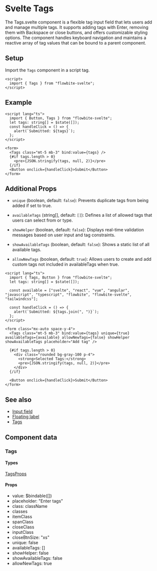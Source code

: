 # Svelte Tags


The Tags.svelte component is a flexible tag input field that lets users add and manage multiple tags. It supports adding tags with Enter, removing them with Backspace or close buttons, and offers customizable styling options. The component handles keyboard navigation and maintains a reactive array of tag values that can be bound to a parent component.

## Setup

Import the `Tags` component in a script tag.

```svelte
<script>
  import { Tags } from "flowbite-svelte";
</script>
```

## Example

```svelte
<script lang="ts">
  import { Button, Tags } from "flowbite-svelte";
  let tags: string[] = $state([]);
  const handleClick = () => {
    alert(`Submitted: ${tags}`);
  };
</script>

<form>
  <Tags class="mt-5 mb-3" bind:value={tags} />
  {#if tags.length > 0}
    <pre>{JSON.stringify(tags, null, 2)}</pre>
  {/if}
  <Button onclick={handleClick}>Submit</Button>
</form>
```

## Additional Props

- `unique` (boolean, default: `false`): Prevents duplicate tags from being added if set to true.

- `availableTags` (string[], default: `[]`): Defines a list of allowed tags that users can select from or type.

- `showHelper` (boolean, default: `false`): Displays real-time validation messages based on user input and tag constraints.

- `showAvailableTags` (boolean, default: `false`): Shows a static list of all available tags.

- `allowNewTags` (boolean, default: `true`): Allows users to create and add custom tags not included in availableTags when true.

```svelte
<script lang="ts">
  import { Tags, Button } from "flowbite-svelte";
  let tags: string[] = $state([]);

  const available = ["svelte", "react", "vue", "angular", "javascript", "typescript", "flowbite", "flowbite-svelte", "tailwindcss"];

  const handleClick = () => {
    alert(`Submitted: ${tags.join(", ")}`);
  };
</script>

<form class="mx-auto space-y-4">
  <Tags class="mt-5 mb-3" bind:value={tags} unique={true} availableTags={available} allowNewTags={false} showHelper showAvailableTags placeholder="Add tag" />

  {#if tags.length > 0}
    <div class="rounded bg-gray-100 p-4">
      <strong>Selected Tags:</strong>
      <pre>{JSON.stringify(tags, null, 2)}</pre>
    </div>
  {/if}

  <Button onclick={handleClick}>Submit</Button>
</form>
```

## See also

- [Input field](https://flowbite-svelte.com/llm/forms/input-field.md)
- [Floating label](https://flowbite-svelte.com/llm/forms/floating-label.md)
- [Tags](https://flowbite-svelte.com/llm/extend/tags.md)

## Component data

### Tags

#### Types

[TagsProps](https://github.com/themesberg/flowbite-svelte/blob/main/src/lib/types.ts#L885)

#### Props

- value: $bindable([])
- placeholder: "Enter tags"
- class: className
- classes
- itemClass
- spanClass
- closeClass
- inputClass
- closeBtnSize: "xs"
- unique: false
- availableTags: []
- showHelper: false
- showAvailableTags: false
- allowNewTags: true

